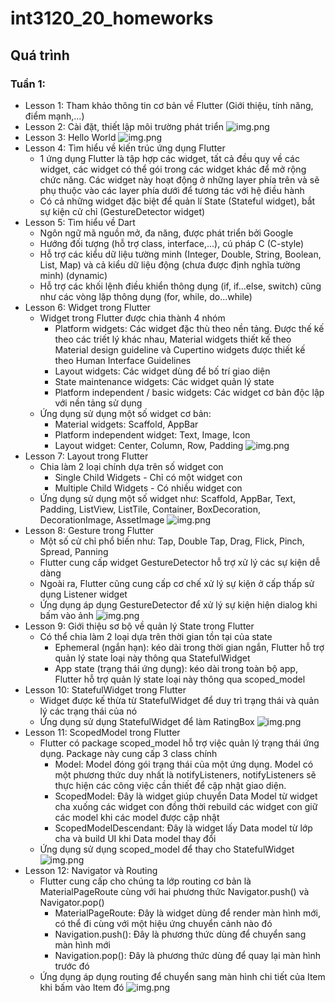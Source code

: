 # int3120_20_homeworks

## Quá trình
### Tuần 1:
- Lesson 1: Tham khảo thông tin cơ bản về Flutter (Giới thiệu, tính năng, điểm mạnh,...)
- Lesson 2: Cài đặt, thiết lập môi trường phát triển
![img.png](imgs/flutter-doctor.png)
- Lesson 3: Hello World
![img.png](imgs/hello-world.png)
- Lesson 4: Tìm hiểu về kiến trúc ứng dụng Flutter
  - 1 ứng dụng Flutter là tập hợp các widget, tất cả đều quy về các widget, các widget có thể gói trong các widget khác để mở rộng chức năng. Các widget này hoạt động ở những layer phía trên và sẽ phụ thuộc vào các layer phía dưới để tương tác với hệ điều hành
  - Có cả những widget đặc biệt để quản lí State (Stateful widget), bắt sự kiện cử chỉ (GestureDetector widget)
- Lesson 5: Tìm hiểu về Dart
  - Ngôn ngữ mã nguồn mở, đa năng, được phát triển bởi Google
  - Hướng đối tượng (hỗ trợ class, interface,...), cú pháp C (C-style)
  - Hỗ trợ các kiểu dữ liệu tường minh (Integer, Double, String, Boolean, List, Map) và cả kiểu dữ liệu động (chưa được định nghĩa tường minh) (dynamic)
  - Hỗ trợ các khối lệnh điều khiển thông dụng (if, if...else, switch) cũng như các vòng lặp thông dụng (for, while, do...while)
- Lesson 6: Widget trong Flutter
  - Widget trong Flutter được chia thành 4 nhóm
    - Platform widgets: Các widget đặc thù theo nền tảng. Được thế kế theo các triết lý khác nhau, Material widgets thiết kế theo Material design guideline và Cupertino widgets được thiết kế theo Human Interface Guidelines
    - Layout widgets: Các widget dùng để bố trí giao diện
    - State maintenance widgets: Các widget quản lý state
    - Platform independent / basic widgets: Các widget cơ bản độc lập với nền tảng sử dụng
  - Ứng dụng sử dụng một số widget cơ bản: 
    - Material widgets: Scaffold, AppBar
    - Platform independent widget: Text, Image, Icon
    - Layout widget: Center, Column, Row, Padding
  ![img.png](imgs/lesson6.png)
- Lesson 7: Layout trong Flutter
  - Chia làm 2 loại chính dựa trên số widget con
    - Single Child Widgets - Chỉ có một widget con
    - Multiple Child Widgets - Có nhiều widget con
  - Ứng dụng sử dụng một số widget như: Scaffold, AppBar, Text, Padding, ListView, ListTile, Container, BoxDecoration, DecorationImage, AssetImage
  ![img.png](imgs/lesson7.png)
- Lesson 8: Gesture trong Flutter
  - Một số cử chỉ phổ biến như: Tap, Double Tap, Drag, Flick, Pinch, Spread, Panning
  - Flutter cung cấp widget GestureDetector hỗ trợ xử lý các sự kiện dễ dàng
  - Ngoài ra, Flutter cũng cung cấp cơ chế xử lý sự kiện ở cấp thấp sử dụng Listener widget
  - Ứng dụng áp dụng GestureDetector để xử lý sự kiện hiện dialog khi bấm vào ảnh
  ![img.png](imgs/lesson8.png)
- Lesson 9: Giới thiệu sơ bộ về quản lý State trong Flutter
  - Có thể chia làm 2 loại dựa trên thời gian tồn tại của state
    - Ephemeral (ngắn hạn): kéo dài trong thời gian ngắn, Flutter hỗ trợ quản lý state loại này thông qua StatefulWidget
    - App state (trạng thái ứng dụng): kéo dài trong toàn bộ app, Flutter hỗ trợ quản lý state loại này thông qua scoped_model
- Lesson 10: StatefulWidget trong Flutter
  - Widget được kế thừa từ StatefulWidget để duy trì trạng thái và quản lý các trạng thái của nó
  - Ứng dụng sử dụng StatefulWidget để làm RatingBox
  ![img.png](imgs/lesson10.png)
- Lesson 11: ScopedModel trong Flutter
  - Flutter có package scoped_model hỗ trợ việc quản lý trạng thái ứng dụng. Package này cung cấp 3 class chính
    - Model: Model đóng gói trạng thái của một ứng dụng. Model có một phương thức duy nhất là notifyListeners, notifyListeners sẽ thực hiện các công việc cần thiết để cập nhật giao diện.
    - ScopedModel: Đây là widget giúp chuyển Data Model từ widget cha xuống các widget con đồng thời rebuild các widget con giữ các model khi các model được cập nhật
    - ScopedModelDescendant: Đây là widget lấy Data model từ lớp cha và build UI khi Data model thay đổi
  - Ứng dụng sử dụng scoped_model để thay cho StatefulWidget
  ![img.png](imgs/lesson11.png)
- Lesson 12: Navigator và Routing
  - Flutter cung cấp cho chúng ta lớp routing cơ bản là MaterialPageRoute cùng với hai phương thức Navigator.push() và Navigator.pop()
    - MaterialPageRoute: Đây là widget dùng để render màn hình mới, có thể đi cùng với một hiệu ứng chuyển cảnh nào đó
    - Navigation.push(): Đây là phương thức dùng để chuyển sang màn hình mới
    - Navigation.pop(): Đây là phương thức dùng để quay lại màn hình trước đó
  - Ứng dụng áp dụng routing để chuyển sang màn hình chi tiết của Item khi bấm vào Item đó
  ![img.png](imgs/lesson12.png)